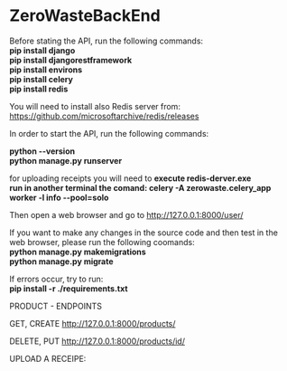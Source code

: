 # ZeroWasteBackEnd
Before stating the API, run the following commands:<br>
<b>pip install django<br>
pip install djangorestframework<br>
pip install environs<br>
pip install celery<br>
pip install redis<br>
</b>

You will need to install also Redis server from: https://github.com/microsoftarchive/redis/releases

In order to start the API, run the following commands:<br>

<b>python --version<br>
python manage.py runserver<br></b>

for uploading receipts you will need to
<b>
execute redis-derver.exe<br>
run in another terminal the comand: celery -A zerowaste.celery_app worker -l info --pool=solo<br>
</b>

Then open a web browser and go to http://127.0.0.1:8000/user/

If you want to make any changes in the source code and then test in the web browser, please run the following coomands:<br>
<b>python manage.py makemigrations<br>
python manage.py migrate</b>

If errors occur, try to run:<br>
<b>pip install -r ./requirements.txt</b>



PRODUCT - ENDPOINTS

GET, CREATE
http://127.0.0.1:8000/products/

DELETE, PUT
http://127.0.0.1:8000/products/id/


UPLOAD A RECEIPE:



